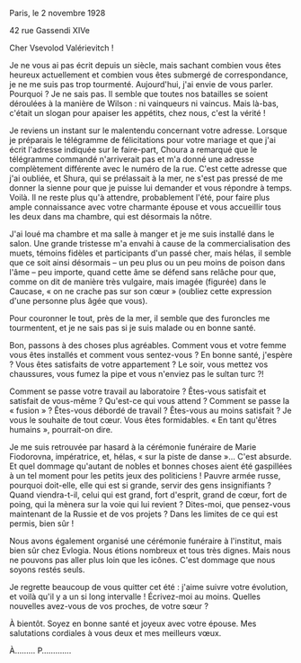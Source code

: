 Paris, le 2 novembre 1928

42 rue Gassendi XIVe

  

Cher Vsevolod Valérievitch !

Je ne vous ai pas écrit depuis un siècle, mais sachant combien vous êtes heureux actuellement et combien vous êtes submergé de correspondance, je ne me suis pas trop tourmenté. Aujourd'hui, j'ai envie de vous parler. Pourquoi ? Je ne sais pas. Il semble que toutes nos batailles se soient déroulées à la manière de Wilson : ni vainqueurs ni vaincus. Mais là-bas, c'était un slogan pour apaiser les appétits, chez nous, c'est la vérité !

Je reviens un instant sur le malentendu concernant votre adresse. Lorsque je préparais le télégramme de félicitations pour votre mariage et que j'ai écrit l'adresse indiquée sur le faire-part, Choura a remarqué que le télégramme commandé n'arriverait pas et m'a donné une adresse complètement différente avec le numéro de la rue. C'est cette adresse que j'ai oubliée, et Shura, qui se prélassait à la mer, ne s'est pas pressé de me donner la sienne pour que je puisse lui demander et vous répondre à temps. Voilà. Il ne reste plus qu'à attendre, probablement l'été, pour faire plus ample connaissance avec votre charmante épouse et vous accueillir tous les deux dans ma chambre, qui est désormais la nôtre.

J'ai loué ma chambre et ma salle à manger et je me suis installé dans le salon. Une grande tristesse m'a envahi à cause de la commercialisation des muets, témoins fidèles et participants d'un passé cher, mais hélas, il semble que ce soit ainsi désormais – un peu plus ou un peu moins de poison dans l'âme – peu importe, quand cette âme se défend sans relâche pour que, comme on dit de manière très vulgaire, mais imagée (figurée) dans le Caucase, « on ne crache pas sur son cœur » (oubliez cette expression d'une personne plus âgée que vous).

Pour couronner le tout, près de la mer, il semble que des furoncles me tourmentent, et je ne sais pas si je suis malade ou en bonne santé.

Bon, passons à des choses plus agréables. Comment vous et votre femme vous êtes installés et comment vous sentez-vous ? En bonne santé, j'espère ? Vous êtes satisfaits de votre appartement ? Le soir, vous mettez vos chaussures, vous fumez la pipe et vous n'enviez pas le sultan turc ?!

Comment se passe votre travail au laboratoire ? Êtes-vous satisfait et satisfait de vous-même ? Qu'est-ce qui vous attend ? Comment se passe la « fusion » ? Êtes-vous débordé de travail ? Êtes-vous au moins satisfait ? Je vous le souhaite de tout cœur. Vous êtes formidables. « En tant qu'êtres humains », pourrait-on dire.

Je me suis retrouvée par hasard à la cérémonie funéraire de Marie Fiodorovna, impératrice, et, hélas, « sur la piste de danse »... C'est absurde. Et quel dommage qu'autant de nobles et bonnes choses aient été gaspillées à un tel moment pour les petits jeux des politiciens ! Pauvre armée russe, pourquoi doit-elle, elle qui est si grande, servir des gens insignifiants ? Quand viendra-t-il, celui qui est grand, fort d'esprit, grand de cœur, fort de poing, qui la mènera sur la voie qui lui revient ? Dites-moi, que pensez-vous maintenant de la Russie et de vos projets ? Dans les limites de ce qui est permis, bien sûr !

Nous avons également organisé une cérémonie funéraire à l'institut, mais bien sûr chez Evlogia. Nous étions nombreux et tous très dignes. Mais nous ne pouvons pas aller plus loin que les icônes. C'est dommage que nous soyons restés seuls.

Je regrette beaucoup de vous quitter cet été : j'aime suivre votre évolution, et voilà qu'il y a un si long intervalle ! Écrivez-moi au moins. Quelles nouvelles avez-vous de vos proches, de votre sœur ?

À bientôt. Soyez en bonne santé et joyeux avec votre épouse. Mes salutations cordiales à vous deux et mes meilleurs vœux.

À……… P………….